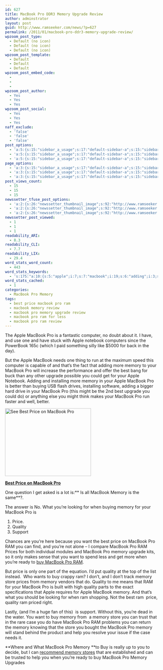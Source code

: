 ```yaml
---
id: 627
title: MacBook Pro DDR3 Memory Upgrade Review
author: adminstrator
layout: post
guid: http://www.ramseeker.com/news/?p=627
permalink: /2011/01/macbook-pro-ddr3-memory-upgrade-review/
wpzoom_post_type:
  - Default (no icon)
  - Default (no icon)
  - Default (no icon)
wpzoom_post_template:
  - Default
  - Default
  - Default
wpzoom_post_embed_code:
  - 
  - 
  - 
wpzoom_post_author:
  - Yes
  - Yes
  - Yes
wpzoom_post_social:
  - Yes
  - Yes
  - Yes
naff_exclude:
  - 'false'
  - 'false'
  - 'false'
post_options:
  - 'a:5:{s:15:"sidebar_a_usage";s:17:"default-sidebar-a";s:15:"sidebar_b_usage";s:17:"default-sidebar-b";s:9:"hwa_usage";s:17:"default-headerbar";s:8:"ad_above";s:0:"";s:8:"ad_below";s:0:"";}'
  - 'a:5:{s:15:"sidebar_a_usage";s:17:"default-sidebar-a";s:15:"sidebar_b_usage";s:17:"default-sidebar-b";s:9:"hwa_usage";s:17:"default-headerbar";s:8:"ad_above";s:0:"";s:8:"ad_below";s:0:"";}'
  - 'a:5:{s:15:"sidebar_a_usage";s:17:"default-sidebar-a";s:15:"sidebar_b_usage";s:17:"default-sidebar-b";s:9:"hwa_usage";s:17:"default-headerbar";s:8:"ad_above";s:0:"";s:8:"ad_below";s:0:"";}'
page_options:
  - 'a:3:{s:15:"sidebar_a_usage";s:17:"default-sidebar-a";s:15:"sidebar_b_usage";s:17:"default-sidebar-b";s:9:"hwa_usage";s:17:"default-headerbar";}'
  - 'a:3:{s:15:"sidebar_a_usage";s:17:"default-sidebar-a";s:15:"sidebar_b_usage";s:17:"default-sidebar-b";s:9:"hwa_usage";s:17:"default-headerbar";}'
  - 'a:3:{s:15:"sidebar_a_usage";s:17:"default-sidebar-a";s:15:"sidebar_b_usage";s:17:"default-sidebar-b";s:9:"hwa_usage";s:17:"default-headerbar";}'
post_views_count:
  - 15
  - 15
  - 15
newssetter_tfuse_post_options:
  - 'a:2:{s:26:"newssetter_thumbnail_image";s:92:"http://www.ramseeker.com/wp-content/uploads/2011/03/Screen-shot-2011-03-24-at-7.39.14-AM.png";s:24:"newssetter_disable_image";s:4:"true";}'
  - 'a:2:{s:26:"newssetter_thumbnail_image";s:92:"http://www.ramseeker.com/wp-content/uploads/2011/03/Screen-shot-2011-03-24-at-7.39.14-AM.png";s:24:"newssetter_disable_image";s:4:"true";}'
  - 'a:2:{s:26:"newssetter_thumbnail_image";s:92:"http://www.ramseeker.com/wp-content/uploads/2011/03/Screen-shot-2011-03-24-at-7.39.14-AM.png";s:24:"newssetter_disable_image";s:4:"true";}'
newssetter_post_viewed:
  - 1
  - 1
  - 1
readability_ARI:
  - 8.3
readability_CLI:
  - 7.7
readability_LIX:
  - 29.4
word_stats_word_count:
  - 443
word_stats_keywords:
  - 's:175:"a:10:{s:5:"apple";i:7;s:7:"macbook";i:19;s:6:"adding";i:3;s:6:"memory";i:15;s:4:"best";i:5;s:7:"upgrade";i:3;s:5:"price";i:5;s:7:"quality";i:5;s:4:"want";i:3;s:5:"store";i:3;}";'
word_stats_cached:
  - 1
categories:
  - MacBook Pro Memory
tags:
  - best price macbook pro ram
  - macbook memory review
  - macbook pro memory upgrade review
  - macbook pro ram for less
  - macbook pro ram review
---
```

<div style="float: right; margin-right: 5px;">
</div>

<div style="float: right; margin-right: 5px;">
</div>

<div style="float: right; margin-right: 5px;">
</div>

The Apple MacBook Pro is a fantastic computer, no doubt about it. I have, and use one and have stuck with Apple notebook computers since the PowerBook 165c (which I paid something silly like $5000 for back in the day).

But the Apple MacBook needs one thing to run at the maximum speed this computer is capable of and that&#8217;s the fact that adding more memory to your MacBook Pro will increase the performance and offer the best bang for buck than any other upgrade possible you could get for your Apple Notebook. Adding and installing more memory in your Apple MacBook Pro is better than buying USB flash drives, installing software, adding a bigger hard drive in your MacBook Pro (this might be the 2nd best upgrade you could do) or anything else you might think makes your MacBook Pro run faster and well, better.

[<img title="Best Price MacBook Pro" src="http://www.ramseeker.com/wp-content/uploads/2011/03/Screen-shot-2011-03-24-at-7.39.14-AM.png" alt="See Best Price on MacBook Pro" width="283" height="223" />][1]

**[Best Price on MacBook Pro][1]**

One question I get asked is a lot is:** Is all MacBook Memory is the same**?.

The answer is No. What you&#8217;re looking for when buying memory for your MacBook Pro is

  1. Price.
  2. Quality
  3. Support

Chances are you&#8217;re here because you want the best price on MacBook Pro RAM you can find, and you&#8217;re not alone &#8211; I compare MacBook Pro RAM Prices for both individual modules and MacBook Pro memory upgrade kits, so it only makes sense that you want to spend less and get more when you&#8217;re ready to [buy MacBook Pro RAM][2].

But price is only one part of the equation. I&#8217;d put quality at the top of the list instead.  Who wants to buy crappy ram? I don&#8217;t, and I don&#8217;t track memory store prices from memory vendors that do. Quality to me means that RAM for your MacBook Pro is built with high quality parts to the exact specifications that Apple requires for Apple MacBook memory. And that&#8217;s what you should be looking for when ram shopping. Not the best ram  price, quality ram priced right.

Lastly, (and I&#8217;m a huge fan of this)  is support. Without this, you&#8217;re dead in the water. You want to buy memory from  a memory store you can trust that in the rare case you do have MacBook Pro RAM problems you can return the memory knowing that the store you bought the MacBook Pro memory will stand behind the product and help you resolve your issue if the case needs it.

**Where and What MacBook Pro Memory **to Buy is really up to you to decide, but I can [recommend memory stores][3] that are established and can be trusted to help you when you&#8217;re ready to buy MacBook Pro Memory Upgrades

 [1]: http://www.amazon.com/gp/product/B002QQ8H8I/ref=as_li_ss_tl?ie=UTF8&tag=ramseeker-20&linkCode=as2&camp=1789&creative=390957&creativeASIN=B002QQ8H8I
 [2]: http://www.ramseeker.com
 [3]: http://www.ramseeker.com "recommended memory stores"